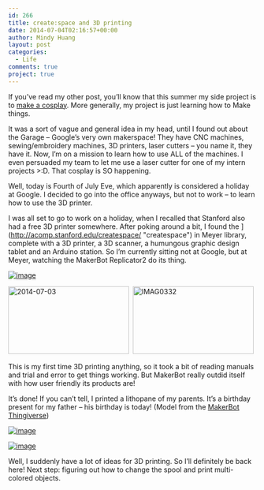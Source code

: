 ```yaml
---
id: 266
title: create:space and 3D printing
date: 2014-07-04T02:16:57+00:00
author: Mindy Huang
layout: post
categories:
  - Life
comments: true
project: true
---
```

If you&#8217;ve read my other post, you&#8217;ll know that this summer my side project is to [make a cosplay](http://mindyhuang.me/2014/06/09/cosplay/ "Cosplay???"). More generally, my project is just learning how to Make things.

It was a sort of vague and general idea in my head, until I found out about
the Garage &#8211; Google&#8217;s very own makerspace! They have CNC machines, sewing/embroidery machines, 3D printers, laser cutters &#8211; you name it, they have it. Now, I&#8217;m on a mission to learn how to use ALL of the machines. I even persuaded my team to let me use a laser cutter for one of my intern projects >:D. That cosplay is SO happening.

Well, today is Fourth of July Eve, which apparently is considered a holiday at Google. I decided to go into the office anyways, but not to work &#8211; to learn how to use the 3D printer.

I was all set to go to work on a holiday, when I recalled that Stanford also had a free 3D printer somewhere. After poking around a bit, I found the ](http://acomp.stanford.edu/createspace/ "createspace") in Meyer library, complete with a 3D printer, a 3D scanner, a humungous graphic design tablet and an Arduino station. So I&#8217;m currently sitting not at Google, but at Meyer, watching the MakerBot Replicator2 do its thing.
  
[<img class="alignnone size-full" title="wp-1404440033375" src="http://s416.photobucket.com/albums/pp249/KCHuang/Blog/wpid-wp-1404440033375.jpeg" alt="image" />](http://s416.photobucket.com/albums/pp249/KCHuang/Blog/wpid-wp-1404440033375.jpeg)

<img class="alignnone  wp-image-267" src="http://s416.photobucket.com/albums/pp249/KCHuang/Blog/2014-07-03-150x84.jpg" alt="2014-07-03" width="245" height="137" />  <img class="alignnone  wp-image-268" src="http://s416.photobucket.com/albums/pp249/KCHuang/Blog/IMAG0332-150x84.jpg" alt="IMAG0332" width="245" height="137" />

This is my first time 3D printing anything, so it took a bit of reading manuals and trial and error to get things working. But MakerBot really outdid itself with how user friendly its products are!

It&#8217;s done! If you can&#8217;t tell, I printed a lithopane of my parents. It&#8217;s a birthday present for my father &#8211; his birthday is today! (Model from the [MakerBot Thingiverse](http://www.thingiverse.com/thing:74322))

[<img class="alignnone size-full" title="wp-1404439952175" src="http://s416.photobucket.com/albums/pp249/KCHuang/Blog/wpid-wp-1404439952175.jpeg" alt="image" />](http://s416.photobucket.com/albums/pp249/KCHuang/Blog/wpid-wp-1404439952175.jpeg)

[<img class="alignnone size-full" title="wp-1404439905393" src="http://s416.photobucket.com/albums/pp249/KCHuang/Blog/wpid-wp-1404439905393.jpeg" alt="image" />](http://s416.photobucket.com/albums/pp249/KCHuang/Blog/wpid-wp-1404439905393.jpeg)

Well, I suddenly have a lot of ideas for 3D printing. So I&#8217;ll definitely be back here! Next step: figuring out how to change the spool and print multi-colored objects.
